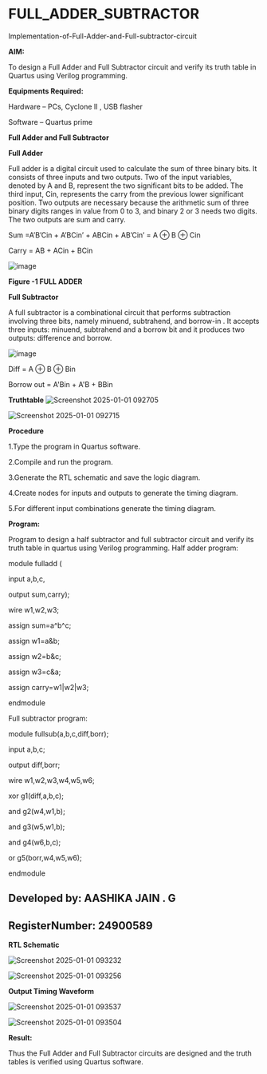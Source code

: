 # FULL_ADDER_SUBTRACTOR

Implementation-of-Full-Adder-and-Full-subtractor-circuit

**AIM:**

To design a Full Adder and Full Subtractor circuit and verify its truth table in Quartus using Verilog programming.

**Equipments Required:**

Hardware – PCs, Cyclone II , USB flasher

Software – Quartus prime

**Full Adder and Full Subtractor**

**Full Adder**

Full adder is a digital circuit used to calculate the sum of three binary bits. It consists of three inputs and two outputs. Two of the input variables, denoted by A and B, represent the two significant bits to be added. The third input, Cin, represents the carry from the previous lower significant position. Two outputs are necessary because the arithmetic sum of three binary digits ranges in value from 0 to 3, and binary 2 or 3 needs two digits. The two outputs are sum and carry.

Sum =A’B’Cin + A’BCin’ + ABCin + AB’Cin’ = A ⊕ B ⊕ Cin 

Carry = AB + ACin + BCin

![image](https://github.com/naavaneetha/FULL_ADDER_SUBTRACTOR/assets/154305477/0f30ba51-5ffb-4198-845f-18e054f675e7)

**Figure -1 FULL ADDER**

**Full Subtractor**

A full subtractor is a combinational circuit that performs subtraction involving three bits, namely minuend, subtrahend, and borrow-in . It accepts three inputs: minuend, subtrahend and a borrow bit and it produces two outputs: difference and borrow.

![image](https://github.com/naavaneetha/FULL_ADDER_SUBTRACTOR/assets/154305477/02b24f51-ab51-4304-9ad6-7b81ffc1ead5)

Diff = A ⊕ B ⊕ Bin 

Borrow out = A'Bin + A'B + BBin

**Truthtable**
![Screenshot 2025-01-01 092705](https://github.com/user-attachments/assets/122670f8-5bdf-466e-b63c-56c44f40743a)

![Screenshot 2025-01-01 092715](https://github.com/user-attachments/assets/d801bb7d-76b0-4b93-9a69-654869cd5e6a)

**Procedure**

1.Type the program in Quartus software.

2.Compile and run the program.

3.Generate the RTL schematic and save the logic diagram.

4.Create nodes for inputs and outputs to generate the timing diagram.

5.For different input combinations generate the timing diagram.


**Program:**

Program to design a half subtractor and full subtractor circuit and verify its truth table in quartus using Verilog programming.
Half adder program:

module fulladd (

input a,b,c,

output sum,carry);

wire w1,w2,w3;

assign sum=a^b^c;

assign w1=a&b;

assign w2=b&c;

assign w3=c&a;

assign carry=w1|w2|w3;

endmodule

Full subtractor program:

module fullsub(a,b,c,diff,borr);

input a,b,c;

output diff,borr;

wire w1,w2,w3,w4,w5,w6;

xor g1(diff,a,b,c);

and g2(w4,w1,b);

and g3(w5,w1,b);

and g4(w6,b,c);

or g5(borr,w4,w5,w6);

endmodule


## Developed by:  AASHIKA JAIN . G
## RegisterNumber: 24900589


**RTL Schematic**

![Screenshot 2025-01-01 093232](https://github.com/user-attachments/assets/838598ba-4e6e-467e-9140-5200c2ca86a2)

![Screenshot 2025-01-01 093256](https://github.com/user-attachments/assets/412130c8-8651-4f7d-8e29-e9a2acd01f38)

**Output Timing Waveform**

![Screenshot 2025-01-01 093537](https://github.com/user-attachments/assets/bf740ac0-ba02-4b30-a66a-bff8faf952a2)

![Screenshot 2025-01-01 093504](https://github.com/user-attachments/assets/38d064e9-7c83-485b-819d-2eff1bbe8c3b)


**Result:**

Thus the Full Adder and Full Subtractor circuits are designed and the truth tables is verified using Quartus software.



